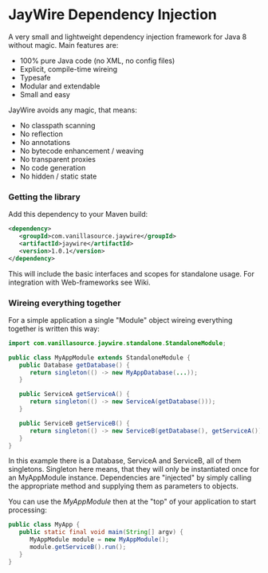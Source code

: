 JayWire Dependency Injection
============================

A very small and lightweight dependency injection framework for Java 8 without magic. Main features are:

* 100% pure Java code (no XML, no config files)
* Explicit, compile-time wireing
* Typesafe
* Modular and extendable
* Small and easy

JayWire avoids any magic, that means:

* No classpath scanning
* No reflection
* No annotations
* No bytecode enhancement / weaving
* No transparent proxies
* No code generation
* No hidden / static state

### Getting the library

Add this dependency to your Maven build:

```xml
<dependency>
   <groupId>com.vanillasource.jaywire</groupId>
   <artifactId>jaywire</artifactId>
   <version>1.0.1</version>
</dependency>
```

This will include the basic interfaces and scopes for standalone usage. 
For integration with Web-frameworks see Wiki.

### Wireing everything together

For a simple application a single "Module" object wireing everything together is written this way:

```java
import com.vanillasource.jaywire.standalone.StandaloneModule;

public class MyAppModule extends StandaloneModule {
   public Database getDatabase() {
      return singleton(() -> new MyAppDatabase(...));
   }

   public ServiceA getServiceA() {
      return singleton(() -> new ServiceA(getDatabase()));
   }

   public ServiceB getServiceB() {
      return singleton(() -> new ServiceB(getDatabase(), getServiceA());
   }
}
```

In this example there is a Database, ServiceA and ServiceB, all of them singletons. 
Singleton here means, that they will only be instantiated once for an MyAppModule instance.
Dependencies are "injected" by simply calling the appropriate method and supplying them as parameters to objects.

You can use the _MyAppModule_ then at the "top" of your application to start processing:

```java
public class MyApp {
   public static final void main(String[] argv) {
      MyAppModule module = new MyAppModule();
      module.getServiceB().run();
   }
}
```

